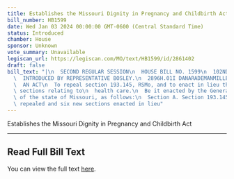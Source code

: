 ```yaml
---
title: Establishes the Missouri Dignity in Pregnancy and Childbirth Act
bill_number: HB1599
date: Wed Jan 03 2024 00:00:00 GMT-0600 (Central Standard Time)
status: Introduced
chamber: House
sponsor: Unknown
vote_summary: Unavailable
legiscan_url: https://legiscan.com/MO/text/HB1599/id/2861402
draft: false
bill_text: "|\n  SECOND REGULAR SESSION\n  HOUSE BILL NO. 1599\n  102ND GENERAL ASSEMBLY\n\
  \  INTRODUCED BY REPRESENTATIVE BOSLEY.\n  2896H.01I DANARADEMANMILLER,ChiefClerk\n\
  \  AN ACT\n  To repeal section 193.145, RSMo, and to enact in lieu thereof six new\
  \ sections relating to\n  health care.\n  Be it enacted by the General Assembly\
  \ of the state of Missouri, as follows:\n  Section A. Section 193.145, RSMo, is\
  \ repealed and six new sections enacted in lieu"
---
```

Establishes the Missouri Dignity in Pregnancy and Childbirth Act

---

## Read Full Bill Text

You can view the full text [here](https://legiscan.com/MO/text/HB1599/id/2861402).
